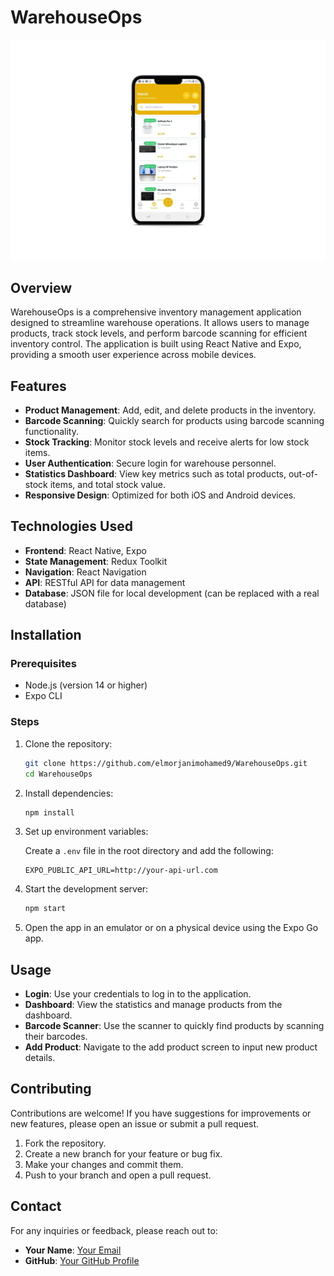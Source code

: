 # WarehouseOps

![WarehouseOps](assets/images/WarehouseOps.png)

## Overview

WarehouseOps is a comprehensive inventory management application designed to streamline warehouse operations. It allows users to manage products, track stock levels, and perform barcode scanning for efficient inventory control. The application is built using React Native and Expo, providing a smooth user experience across mobile devices.

## Features

- **Product Management**: Add, edit, and delete products in the inventory.
- **Barcode Scanning**: Quickly search for products using barcode scanning functionality.
- **Stock Tracking**: Monitor stock levels and receive alerts for low stock items.
- **User Authentication**: Secure login for warehouse personnel.
- **Statistics Dashboard**: View key metrics such as total products, out-of-stock items, and total stock value.
- **Responsive Design**: Optimized for both iOS and Android devices.

## Technologies Used

- **Frontend**: React Native, Expo
- **State Management**: Redux Toolkit
- **Navigation**: React Navigation
- **API**: RESTful API for data management
- **Database**: JSON file for local development (can be replaced with a real database)

## Installation

### Prerequisites

- Node.js (version 14 or higher)
- Expo CLI

### Steps

1. Clone the repository:

   ```bash
   git clone https://github.com/elmorjanimohamed9/WarehouseOps.git
   cd WarehouseOps
   ```

2. Install dependencies:

   ```bash
   npm install
   ```

3. Set up environment variables:

   Create a `.env` file in the root directory and add the following:

   ```
   EXPO_PUBLIC_API_URL=http://your-api-url.com
   ```

4. Start the development server:

   ```bash
   npm start
   ```

5. Open the app in an emulator or on a physical device using the Expo Go app.

## Usage

- **Login**: Use your credentials to log in to the application.
- **Dashboard**: View the statistics and manage products from the dashboard.
- **Barcode Scanner**: Use the scanner to quickly find products by scanning their barcodes.
- **Add Product**: Navigate to the add product screen to input new product details.

## Contributing

Contributions are welcome! If you have suggestions for improvements or new features, please open an issue or submit a pull request.

1. Fork the repository.
2. Create a new branch for your feature or bug fix.
3. Make your changes and commit them.
4. Push to your branch and open a pull request.

## Contact

For any inquiries or feedback, please reach out to:

- **Your Name**: [Your Email](mailto:elmorjanimohamed9@gmail.com)
- **GitHub**: [Your GitHub Profile](https://github.com/YourUsername)

